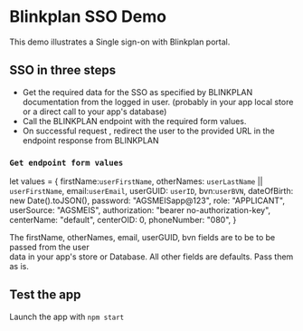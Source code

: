 # Blinkplan SSO Demo

This demo illustrates a Single sign-on with Blinkplan portal.

## SSO in three steps

- Get the required data for the SSO as specified by BLINKPLAN documentation from the logged in user. (probably in your app local store or a direct call to your app's database)
- Call the BLINKPLAN endpoint with the required form values.
- On successful request , redirect the user to the provided URL in the endpoint response from BLINKPLAN

### `Get endpoint form values`

let values = {
firstName:`userFirstName`,
otherNames: `userLastName` || `userFirstName`,
email:`userEmail`,
userGUID: `userID`,
bvn:`userBVN`,
dateOfBirth: new Date().toJSON(),
password: "AGSMEISapp@123",
role: "APPLICANT",
userSource: "AGSMEIS",
authorization: "bearer no-authorization-key",
centerName: "default",
centerOID: 0,
phoneNumber: "080",
}

The firstName, otherNames, email, userGUID, bvn fields are to be to be passed from the user \
data in your app's store or Database. All other fields are defaults. Pass them as is.

## Test the app

Launch the app with `npm start`
